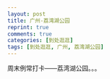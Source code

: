 ```yaml
---
layout: post
title: 广州-荔湾湖公园
reprint: true
comments: true
categories: [到处逛逛]
tags: [到处逛逛, 广州, 荔湾湖公园]
---
```


周末例常打卡——荔湾湖公园。。。

<script>
    photos=[
        ["/images/2017-07-02/DSC06398.jpg", "荷花", "75%"],
        ["/images/2017-07-02/DSC06400.jpg", "湖1", "75%"],
        ["/images/2017-07-02/DSC06401.jpg", "湖2", "75%"],
        ["/images/2017-07-02/DSC06402.jpg", "湖3", "75%"],
        ["/images/2017-07-02/DSC06403.jpg", "亭1", "75%"],
        ["/images/2017-07-02/DSC06404.jpg", "亭2", "75%"],
        ["/images/2017-07-02/DSC06406.jpg", "亭3", "75%"],
        ["/images/2017-07-02/DSC06407.jpg", "湖4", "75%"],
        ["/images/2017-07-02/DSC06408.jpg", "亭4", "75%"],
        ["/images/2017-07-02/DSC06409.jpg", "亭5", "75%"],
        ["/images/2017-07-02/DSC06413.jpg", "花花草草", "75%"],
        ["/images/2017-07-02/DSC06414.jpg", "树1", "75%"],
        ["/images/2017-07-02/DSC06419.jpg", "树2", "75%"],
        ["/images/2017-07-02/DSC06421.jpg", "雨1", "75%"],
        ["/images/2017-07-02/DSC06424.jpg", "雨2", "75%"],
        ["/images/2017-07-02/DSC06431.jpg", "舞台", "75%"],
        ["/images/2017-07-02/DSC06434.jpg", "树-雨滴", "75%"],
        ["/images/2017-07-02/DSC06435.jpg", "庭院1", "75%"],
        ["/images/2017-07-02/DSC06436.jpg", "庭院2", "75%"],
        ["/images/2017-07-02/DSC06438.jpg", "桥面", "75%"],
        ["/images/2017-07-02/DSC06439.jpg", "树3", "75%"],
        ["/images/2017-07-02/DSC06440.jpg", "长廊1", "75%"],
        ["/images/2017-07-02/DSC06442.jpg", "长廊2", "75%"],
        ["/images/2017-07-02/DSC06444.jpg", "长廊3", "75%"],
        ["/images/2017-07-02/DSC06446.jpg", "立柱", "75%"]
    ];
    for (var i=0; i<photos.length; i++)
    {
        document.write("<figure><a href=\"" + photos[i][0] + "\" target=\"_blank\">")
        document.write("<img src=\"" + photos[i][0] + "\" alt=\"" + photos[i][1] + "\" width=\"" + photos[i][2] + "\">")
        document.write("</a></figure>")

        if (photos[i].length > 3)
            document.write(photos[i][3] + "<br><br>")
        else if (photos[i][1].length > 0)
            document.write(photos[i][1] + "<br><br>")
        else
            document.write("<br>")
    }
</script>
